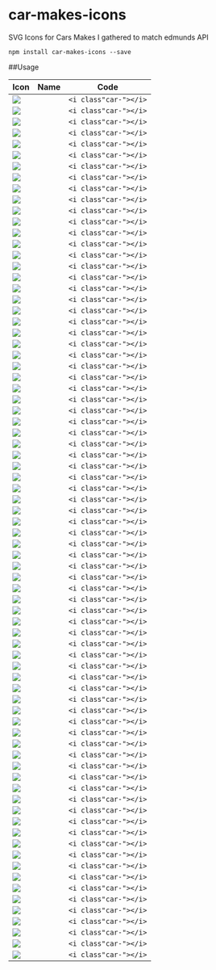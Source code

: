 # car-makes-icons
SVG Icons for Cars Makes I gathered to match edmunds API

`npm install car-makes-icons --save`

##Usage

|Icon|Name|Code|
|---|---|---|
| ![](https://cdn.rawgit.com/dangnelson/car-makes-icons/master/svgs/acura.svg) |  | `<i class"car-"></i>`|
| ![](https://cdn.rawgit.com/dangnelson/car-makes-icons/master/svgs/alfa-romeo.svg) |  | `<i class"car-"></i>`|
| ![](https://cdn.rawgit.com/dangnelson/car-makes-icons/master/svgs/alfa-romeo-alt.svg) |  | `<i class"car-"></i>`|
| ![](https://cdn.rawgit.com/dangnelson/car-makes-icons/master/svgs/am-general.svg) |  | `<i class"car-"></i>`|
| ![](https://cdn.rawgit.com/dangnelson/car-makes-icons/master/svgs/aston-martin.svg) |  | `<i class"car-"></i>`|
| ![](https://cdn.rawgit.com/dangnelson/car-makes-icons/master/svgs/aston-martin-alt.svg) |  | `<i class"car-"></i>`|
| ![](https://cdn.rawgit.com/dangnelson/car-makes-icons/master/svgs/audi.svg) |  | `<i class"car-"></i>`|
| ![](https://cdn.rawgit.com/dangnelson/car-makes-icons/master/svgs/bentley.svg) |  | `<i class"car-"></i>`|
| ![](https://cdn.rawgit.com/dangnelson/car-makes-icons/master/svgs/bmw.svg) |  | `<i class"car-"></i>`|
| ![](https://cdn.rawgit.com/dangnelson/car-makes-icons/master/svgs/bugatti.svg) |  | `<i class"car-"></i>`|
| ![](https://cdn.rawgit.com/dangnelson/car-makes-icons/master/svgs/buick.svg) |  | `<i class"car-"></i>`|
| ![](https://cdn.rawgit.com/dangnelson/car-makes-icons/master/svgs/cadillac.svg) |  | `<i class"car-"></i>`|
| ![](https://cdn.rawgit.com/dangnelson/car-makes-icons/master/svgs/chevrolet.svg) |  | `<i class"car-"></i>`|
| ![](https://cdn.rawgit.com/dangnelson/car-makes-icons/master/svgs/chrysler.svg) |  | `<i class"car-"></i>`|
| ![](https://cdn.rawgit.com/dangnelson/car-makes-icons/master/svgs/daewoo.svg) |  | `<i class"car-"></i>`|
| ![](https://cdn.rawgit.com/dangnelson/car-makes-icons/master/svgs/dodge.svg) |  | `<i class"car-"></i>`|
| ![](https://cdn.rawgit.com/dangnelson/car-makes-icons/master/svgs/eagle.svg) |  | `<i class"car-"></i>`|
| ![](https://cdn.rawgit.com/dangnelson/car-makes-icons/master/svgs/ferrari.svg) |  | `<i class"car-"></i>`|
| ![](https://cdn.rawgit.com/dangnelson/car-makes-icons/master/svgs/fiat.svg) |  | `<i class"car-"></i>`|
| ![](https://cdn.rawgit.com/dangnelson/car-makes-icons/master/svgs/fiat-alt.svg) |  | `<i class"car-"></i>`|
| ![](https://cdn.rawgit.com/dangnelson/car-makes-icons/master/svgs/fisker.svg) |  | `<i class"car-"></i>`|
| ![](https://cdn.rawgit.com/dangnelson/car-makes-icons/master/svgs/ford.svg) |  | `<i class"car-"></i>`|
| ![](https://cdn.rawgit.com/dangnelson/car-makes-icons/master/svgs/genesis.svg) |  | `<i class"car-"></i>`|
| ![](https://cdn.rawgit.com/dangnelson/car-makes-icons/master/svgs/geo.svg) |  | `<i class"car-"></i>`|
| ![](https://cdn.rawgit.com/dangnelson/car-makes-icons/master/svgs/gmc.svg) |  | `<i class"car-"></i>`|
| ![](https://cdn.rawgit.com/dangnelson/car-makes-icons/master/svgs/honda.svg) |  | `<i class"car-"></i>`|
| ![](https://cdn.rawgit.com/dangnelson/car-makes-icons/master/svgs/hummer.svg) |  | `<i class"car-"></i>`|
| ![](https://cdn.rawgit.com/dangnelson/car-makes-icons/master/svgs/hyundai.svg) |  | `<i class"car-"></i>`|
| ![](https://cdn.rawgit.com/dangnelson/car-makes-icons/master/svgs/infiniti.svg) |  | `<i class"car-"></i>`|
| ![](https://cdn.rawgit.com/dangnelson/car-makes-icons/master/svgs/isuzu.svg) |  | `<i class"car-"></i>`|
| ![](https://cdn.rawgit.com/dangnelson/car-makes-icons/master/svgs/jaguar.svg) |  | `<i class"car-"></i>`|
| ![](https://cdn.rawgit.com/dangnelson/car-makes-icons/master/svgs/jaguar-alt.svg) |  | `<i class"car-"></i>`|
| ![](https://cdn.rawgit.com/dangnelson/car-makes-icons/master/svgs/jeep.svg) |  | `<i class"car-"></i>`|
| ![](https://cdn.rawgit.com/dangnelson/car-makes-icons/master/svgs/jeep-alt.svg) |  | `<i class"car-"></i>`|
| ![](https://cdn.rawgit.com/dangnelson/car-makes-icons/master/svgs/kia.svg) |  | `<i class"car-"></i>`|
| ![](https://cdn.rawgit.com/dangnelson/car-makes-icons/master/svgs/lamborghini.svg) |  | `<i class"car-"></i>`|
| ![](https://cdn.rawgit.com/dangnelson/car-makes-icons/master/svgs/lamborghini-alt.svg) |  | `<i class"car-"></i>`|
| ![](https://cdn.rawgit.com/dangnelson/car-makes-icons/master/svgs/land-rover.svg) |  | `<i class"car-"></i>`|
| ![](https://cdn.rawgit.com/dangnelson/car-makes-icons/master/svgs/lexus.svg) |  | `<i class"car-"></i>`|
| ![](https://cdn.rawgit.com/dangnelson/car-makes-icons/master/svgs/lincoln.svg) |  | `<i class"car-"></i>`|
| ![](https://cdn.rawgit.com/dangnelson/car-makes-icons/master/svgs/lotus.svg) |  | `<i class"car-"></i>`|
| ![](https://cdn.rawgit.com/dangnelson/car-makes-icons/master/svgs/lotus-alt.svg) |  | `<i class"car-"></i>`|
| ![](https://cdn.rawgit.com/dangnelson/car-makes-icons/master/svgs/maserati.svg) |  | `<i class"car-"></i>`|
| ![](https://cdn.rawgit.com/dangnelson/car-makes-icons/master/svgs/maybach.svg) |  | `<i class"car-"></i>`|
| ![](https://cdn.rawgit.com/dangnelson/car-makes-icons/master/svgs/mazda.svg) |  | `<i class"car-"></i>`|
| ![](https://cdn.rawgit.com/dangnelson/car-makes-icons/master/svgs/mazda-alt.svg) |  | `<i class"car-"></i>`|
| ![](https://cdn.rawgit.com/dangnelson/car-makes-icons/master/svgs/mclaren.svg) |  | `<i class"car-"></i>`|
| ![](https://cdn.rawgit.com/dangnelson/car-makes-icons/master/svgs/mclaren-alt.svg) |  | `<i class"car-"></i>`|
| ![](https://cdn.rawgit.com/dangnelson/car-makes-icons/master/svgs/mercedes-benz.svg) |  | `<i class"car-"></i>`|
| ![](https://cdn.rawgit.com/dangnelson/car-makes-icons/master/svgs/mercedes-benz-alt.svg) |  | `<i class"car-"></i>`|
| ![](https://cdn.rawgit.com/dangnelson/car-makes-icons/master/svgs/mercury.svg) |  | `<i class"car-"></i>`|
| ![](https://cdn.rawgit.com/dangnelson/car-makes-icons/master/svgs/mini.svg) |  | `<i class"car-"></i>`|
| ![](https://cdn.rawgit.com/dangnelson/car-makes-icons/master/svgs/mini-alt.svg) |  | `<i class"car-"></i>`|
| ![](https://cdn.rawgit.com/dangnelson/car-makes-icons/master/svgs/mitsubishi.svg) |  | `<i class"car-"></i>`|
| ![](https://cdn.rawgit.com/dangnelson/car-makes-icons/master/svgs/nissan.svg) |  | `<i class"car-"></i>`|
| ![](https://cdn.rawgit.com/dangnelson/car-makes-icons/master/svgs/oldsmobile.svg) |  | `<i class"car-"></i>`|
| ![](https://cdn.rawgit.com/dangnelson/car-makes-icons/master/svgs/panoz.svg) |  | `<i class"car-"></i>`|
| ![](https://cdn.rawgit.com/dangnelson/car-makes-icons/master/svgs/plymouth.svg) |  | `<i class"car-"></i>`|
| ![](https://cdn.rawgit.com/dangnelson/car-makes-icons/master/svgs/pontiac.svg) |  | `<i class"car-"></i>`|
| ![](https://cdn.rawgit.com/dangnelson/car-makes-icons/master/svgs/porsche.svg) |  | `<i class"car-"></i>`|
| ![](https://cdn.rawgit.com/dangnelson/car-makes-icons/master/svgs/ram.svg) |  | `<i class"car-"></i>`|
| ![](https://cdn.rawgit.com/dangnelson/car-makes-icons/master/svgs/ram-alt.svg) |  | `<i class"car-"></i>`|
| ![](https://cdn.rawgit.com/dangnelson/car-makes-icons/master/svgs/rolls-royce.svg) |  | `<i class"car-"></i>`|
| ![](https://cdn.rawgit.com/dangnelson/car-makes-icons/master/svgs/saab.svg) |  | `<i class"car-"></i>`|
| ![](https://cdn.rawgit.com/dangnelson/car-makes-icons/master/svgs/saab-alt.svg) |  | `<i class"car-"></i>`|
| ![](https://cdn.rawgit.com/dangnelson/car-makes-icons/master/svgs/saturn.svg) |  | `<i class"car-"></i>`|
| ![](https://cdn.rawgit.com/dangnelson/car-makes-icons/master/svgs/scion.svg) |  | `<i class"car-"></i>`|
| ![](https://cdn.rawgit.com/dangnelson/car-makes-icons/master/svgs/smart.svg) |  | `<i class"car-"></i>`|
| ![](https://cdn.rawgit.com/dangnelson/car-makes-icons/master/svgs/spyker.svg) |  | `<i class"car-"></i>`|
| ![](https://cdn.rawgit.com/dangnelson/car-makes-icons/master/svgs/spyker-alt.svg) |  | `<i class"car-"></i>`|
| ![](https://cdn.rawgit.com/dangnelson/car-makes-icons/master/svgs/subaru.svg) |  | `<i class"car-"></i>`|
| ![](https://cdn.rawgit.com/dangnelson/car-makes-icons/master/svgs/subaru-alt.svg) |  | `<i class"car-"></i>`|
| ![](https://cdn.rawgit.com/dangnelson/car-makes-icons/master/svgs/suzuki.svg) |  | `<i class"car-"></i>`|
| ![](https://cdn.rawgit.com/dangnelson/car-makes-icons/master/svgs/tesla.svg) |  | `<i class"car-"></i>`|
| ![](https://cdn.rawgit.com/dangnelson/car-makes-icons/master/svgs/toyota.svg) |  | `<i class"car-"></i>`|
| ![](https://cdn.rawgit.com/dangnelson/car-makes-icons/master/svgs/volkswagen.svg) |  | `<i class"car-"></i>`|
| ![](https://cdn.rawgit.com/dangnelson/car-makes-icons/master/svgs/volvo.svg) |  | `<i class"car-"></i>`|
| ![](https://cdn.rawgit.com/dangnelson/car-makes-icons/master/svgs/volvo-alt.svg) |  | `<i class"car-"></i>`|

